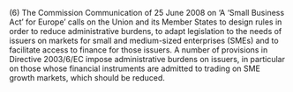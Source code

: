 (6) The Commission Communication of 25 June 2008 on ‘A ‘Small Business Act’ for Europe’ calls on the Union and its Member States to design rules in order to reduce administrative burdens, to adapt legislation to the needs of issuers on markets for small and medium-sized enterprises (SMEs) and to facilitate access to finance for those issuers. A number of provisions in Directive 2003/6/EC impose administrative burdens on issuers, in particular on those whose financial instruments are admitted to trading on SME growth markets, which should be reduced.